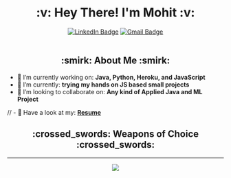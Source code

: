 <h1 align="center">:v: Hey There! I'm Mohit :v:</h1>

<div align="center">
	<a href="#"><img alt="LinkedIn Badge" src="https://img.shields.io/badge/-@mohitgupta-yellow?style=flat&labelColor=0e76a8&logo=LinkedIn&link=https://www.linkedin.com/in/mohit-gupta-862405195/"></a>
	<a href="#"><img alt="Gmail Badge" src="https://img.shields.io/badge/-Let's%20Talk-green?style=flat&labelColor=lightgrey&logo=gmail&link=mailto:mogupta39@gmail.com?Subject=Hey%20I%20saw%20you%20on%20GitHub!"></a>
	<br><br>
	</div>

<h2 align="center">:smirk: About Me :smirk:</h2>

- 🔭 I’m currently working on: **Java, Python, Heroku, and JavaScript**
- 🌱 I’m currently: **trying my hands on JS based small projects**
- 👯 I’m looking to collaborate on: **Any kind of Applied Java and ML Project**

// - 📝 Have a look at my: **[Resume](https://github.com/mohit-gupta/resume_mohit.pdf)**

<h2 align="center">:crossed_swords: Weapons of Choice :crossed_swords:</h2>



------------------
<div align="center">
	<img src="https://github-readme-stats.vercel.app/api?username=mohit-gupta39"><br>
	</div>


<!--div align="center">
<img alt="Python" width="28px" src="python.svg" />                    <img alt="CPP" width="26px" src="c-plus.png" />                    <img alt="JS" width="28px" src="https://raw.githubusercontent.com/devicons/devicon/master/icons/javascript/javascript-original.svg" />                    <img alt="MySQL" width="30px" src="https://www.mysql.com/common/logos/logo-mysql-170x115.png" />  <img  alt="VS" width="26px" src="https://upload.wikimedia.org/wikipedia/commons/thumb/9/9a/Visual_Studio_Code_1.35_icon.svg/240px-Visual_Studio_Code_1.35_icon.svg.png" />                    <img  alt="VB" width="26px" src="https://upload.wikimedia.org/wikipedia/commons/4/40/VB.NET_Logo.svg" />                    <img alt="Git" width="26px" src="https://raw.githubusercontent.com/devicons/devicon/master/icons/git/git-original.svg"/>                    <img alt="Linux" width="26px" src="https://raw.githubusercontent.com/devicons/devicon/master/icons/linux/linux-original.svg" />                    <img alt="Heroku" width="26px" src="https://raw.githubusercontent.com/devicons/devicon/master/icons/heroku/heroku-plain.svg" />                    <img alt="Ubidots" width="26px" src="https://images.g2crowd.com/uploads/product/image/large_detail/large_detail_a73d16c9057460f4c4d1a86e17ce7a9b/ubidots.png" />                     <img alt="RPi" width="20px" src="https://cdn.worldvectorlogo.com/logos/raspberry-pi.svg" />                    <img alt="Arduino" width="26px" src="https://cdn.worldvectorlogo.com/logos/arduino-1.svg" />                    <img alt="NodeJS" width="26px" src="https://raw.githubusercontent.com/devicons/devicon/master/icons/nodejs/nodejs-original.svg" /-->












